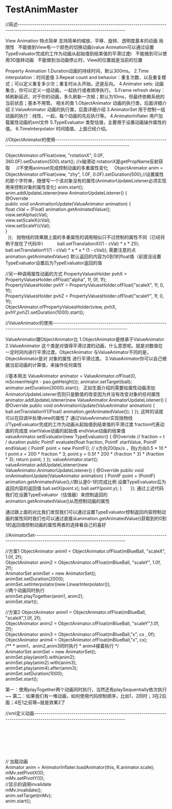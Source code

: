 # TestAnimMaster

//简述----------------------------------------------------------------------------------------------------------------------------------

View Animation
特点简单
    支持简单的缩放、平移、旋转、透明度基本的动画
  局限性
    不能做到View有一个颜色的切换动画(value Animation可以通过设置TypeEvaluator完成的工作为动画从起始值到结束值的平滑过渡)
    不能做到可以使用3D旋转动画
    不能做到当动画停止时，View的位置就是当前的位置
    
Property Animation
    1.Duration动画的持续时间，默认300ms。
    2.Time interpolation：时间差值
    3.Repeat count and behavior：重复次数、以及重复模式；可以定义重复多少次；重复时从头开始，还是反向。
    4.Animator sets: 动画集合，你可以定义一组动画，一起执行或者顺序执行。
	5.Frame refresh delay：帧刷新延迟，对于你的动画，多久刷新一次帧；默认为10ms，但最终依赖系统的当前状态；基本不用管。
相关的类
	1.ObjectAnimator  动画的执行类，后面详细介绍
	2.ValueAnimator 动画的执行类，后面详细介绍 
	3.AnimatorSet 用于控制一组动画的执行：线性，一起，每个动画的先后执行等。
	4.AnimatorInflater 用户加载属性动画的xml文件
	5.TypeEvaluator  类型估值，主要用于设置动画操作属性的值。
	6.TimeInterpolator 时间插值，上面已经介绍。   

//ObjectAnimator的使用------------------------------------------------------------------------------------------------------------------
     
  ObjectAnimator.ofFloat(view, "rotationX", 0.0F, 360.0F).setDuration(500).start();  //x轴滑动    rotationX是getPropName反射获取
     //不使用animset完成控制动画的多重属性变化
     ObjectAnimator anim = ObjectAnimator.ofFloat(view, "zhy", 1.0F,  0.0F).setDuration(500);//设置属性的那个字符串，随便写一个该对象没有的属性(AnimatorUpdateListener必须实现用来控制对象的属性变化)
    anim.start();  
    anim.addUpdateListener(new AnimatorUpdateListener() {  
        @Override  
        public void onAnimationUpdate(ValueAnimator animation)  {  
            float cVal = (Float) animation.getAnimatedValue();  
            view.setAlpha(cVal);  
            view.setScaleX(cVal);  
            view.setScaleY(cVal);  
        }  
    });  
抛物线的效果跟上面的多重属性的调用相似只不过控制的属性不同（已经将例子放在了代码中）
          ball.setTranslationX((1 - cVal) * x * 25);
          ball.setTranslationY((1 - cVal) * x * x * (1 - cVal));
需要注意的点
  animation.getAnimatedValue() 默认返回的内容为0到1的float值（前提没设置TypeEvaluator设置后为TypeEvaluator返回的值
  
 //另一种调用属性动画的方式
     PropertyValuesHolder pvhX = PropertyValuesHolder.ofFloat("alpha", 1f, 0f, 1f);  
     PropertyValuesHolder pvhY = PropertyValuesHolder.ofFloat("scaleX", 1f, 0, 1f);  
     PropertyValuesHolder pvhZ = PropertyValuesHolder.ofFloat("scaleY", 1f, 0, 1f);  
     ObjectAnimator.ofPropertyValuesHolder(view, pvhX, pvhY,pvhZ).setDuration(1000).start();  
     

//ValueAnimator的使用------------------------------------------------------------------------------------------------------------------ 


ValueAnimator跟ObjectAnimator比
 1.ObjectAnimator是继承于ValueAnimator
 2.ValueAnimator 这个类是对值得平滑过渡的动画，什么意思呢。就是对数值在一定时间内进行平滑过渡。ObjectAnimator 与ValueAnimator不同的是，ObjectAnimator是对 对象的属性 进行平滑过渡。
 3.ValueAnimator你可以自己根据当前动画的计算值，来操作任何属性
 
//基本用法
ValueAnimator animator = ValueAnimator.ofFloat(0, mScreenHeight - pao.getHeight());
                animator.setTarget(ball);
                animator.setDuration(3000).start();  
正如生面介绍的需要给属性动画添加AnimatorUpdateListener否则只是数值的改变因为并没有改变对象的任何属性
 animator.addUpdateListener(new ValueAnimator.AnimatorUpdateListener() {
                    @Override
                    public void onAnimationUpdate(ValueAnimator animation) {
                        ball.setTranslationY((Float) animation.getAnimatedValue());
                    }
                });
 这样的话就可以在回调中处理view的属性了
通过ValueAnimator实现抛物线
//TypeEvaluator完成的工作为动画从起始值到结束值的平滑过渡 fraction代表动画的完成度  startValue动画的起始值  endValue动画的结束值
        valueAnimator.setEvaluator(new TypeEvaluator<PointF>() {
            @Override   // fraction = t / duration
            public PointF evaluate(float fraction, PointF startValue, PointF endValue) {
                PointF point = new PointF(); // x方向200px/s ，则y方向0.5 * 10 * t
                point.x = 200 * fraction * 3;
                point.y = 0.5f * 200 * (fraction * 3) * (fraction * 3);
                return point;
            }
        });
        valueAnimator.start();
        valueAnimator.addUpdateListener(new ValueAnimator.AnimatorUpdateListener() {
            @Override
            public void onAnimationUpdate(ValueAnimator animation) {
                PointF point = (PointF) animation.getAnimatedValue();//默认是0-1的完成比例 设置TypeEvaluator后为返回内容的返回值
                ball.setX(point.x);
                ball.setY(point.y);
            }
        });
通过上述代码我们在设置TypeEvaluator（估值器）来控制返回的animation.getAnimatedValue()从而控制动画的属性

通过跟上面的对比我们发现我们可以通过设置TypeEvaluator控制返回内容控制动画的属性同时我们也可以通过直接从animation.getAnimatedValue()获取到的0到1的返回值控制动画的属性两者的选择看自己的喜好


//AnimatorSet--------------------------------------------------------------------------------------------------------------------------

//方案1
 ObjectAnimator anim1 = ObjectAnimator.ofFloat(mBlueBall, "scaleX", 1.0f, 2f);  
        ObjectAnimator anim2 = ObjectAnimator.ofFloat(mBlueBall, "scaleY", 1.0f, 2f);  
        AnimatorSet animSet = new AnimatorSet();  
        animSet.setDuration(2000);  
        animSet.setInterpolator(new LinearInterpolator());  
        //两个动画同时执行  
        animSet.playTogether(anim1, anim2);  
        animSet.start();  

 //方案2
 ObjectAnimator anim1 = ObjectAnimator.ofFloat(mBlueBall, "scaleX",1.0f, 2f);  
        ObjectAnimator anim2 = ObjectAnimator.ofFloat(mBlueBall, "scaleY",1.0f, 2f);  
        ObjectAnimator anim3 = ObjectAnimator.ofFloat(mBlueBall,"x",  cx ,  0f);  
        ObjectAnimator anim4 = ObjectAnimator.ofFloat(mBlueBall,"x", cx);   
        /** 
         * anim1，anim2,anim3同时执行 
         * anim4接着执行 
         */  
        AnimatorSet animSet = new AnimatorSet();  
        animSet.play(anim1).with(anim2);  
        animSet.play(anim2).with(anim3);  
        animSet.play(anim4).after(anim3);  
        animSet.setDuration(1000);  
        animSet.start(); 
        
第一：使用playTogether两个动画同时执行，当然还有playSequentially依次执行~~
第二：如果我们有一堆动画，如何使用代码控制顺序，比如1，2同时；3在2后面；4在1之前等~就是效果2了

//xml定义动画--------------------------------------------------------------------------------------------------------------------------

<set xmlns:android="http://schemas.android.com/apk/res/android"  
    android:ordering="together" >  
    <objectAnimator  
        android:duration="1000"  
        android:propertyName="scaleX"  
        android:valueFrom="1"  
        android:valueTo="0.5" >  
    </objectAnimator>  
    <objectAnimator  
        android:duration="1000"  
        android:propertyName="scaleY"  
        android:valueFrom="1"  
        android:valueTo="0.5" >  
    </objectAnimator>    
</set>  

// 加载动画  
        Animator anim = AnimatorInflater.loadAnimator(this, R.animator.scale);  
        mMv.setPivotX(0);  
        mMv.setPivotY(0);  
        //显示的调用invalidate  
        mMv.invalidate();  
        anim.setTarget(mMv);  
        anim.start();  






















